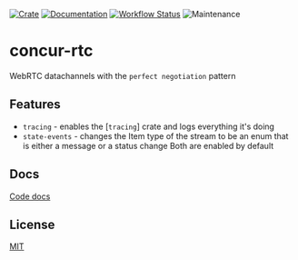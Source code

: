 [![Crate](https://img.shields.io/crates/v/concur-rtc.svg)](https://crates.io/crates/concur-rtc)
[![Documentation](https://docs.rs/concur-rtc/badge.svg)](https://docs.rs/concur-rtc)
[![Workflow Status](https://github.com/cs2dsb/concur-rtc.rs/actions/workflows/build.yml/badge.svg)](https://github.com/cs2dsb/concur-rtc.rs/actions?query=workflow%3A%22build%22)
![Maintenance](https://img.shields.io/badge/maintenance-experimental-blue.svg)

# concur-rtc

WebRTC datachannels with the `perfect negotiation` pattern

## Features

* `tracing` - enables the [`tracing`] crate and logs everything it's doing
* `state-events` - changes the Item type of the stream to be an enum that is either a message or
  a status change Both are enabled by default

## Docs

[Code docs](https://cs2dsb.github.io/concur-rtc.rs)

## License

[MIT](LICENSE)